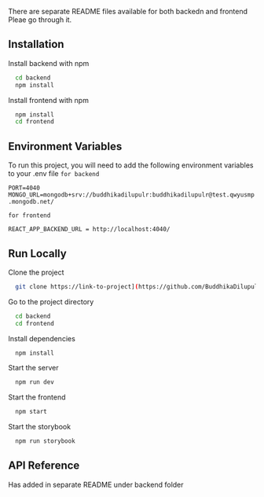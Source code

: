 There are separate README files available for both backedn and frontend Pleae go through it.



## Installation

Install backend with npm

```bash
  cd backend
  npm install
```
Install frontend with npm

```bash
  npm install
  cd frontend
```


## Environment Variables

To run this project, you will need to add the following environment variables to your .env file
```for backend```

```PORT=4040```
```MONGO_URL=mongodb+srv://buddhikadilupulr:buddhikadilupulr@test.qwyusmp.mongodb.net/```
 
```for frontend```

```REACT_APP_BACKEND_URL = http://localhost:4040/```



## Run Locally

Clone the project

```bash
  git clone https://link-to-project](https://github.com/BuddhikaDilupul/zmessenger-employee-crud
```

Go to the project directory

```bash
  cd backend
  cd frontend
```

Install dependencies

```bash
  npm install
```

Start the server

```bash
  npm run dev
```

Start the frontend

```bash
  npm start
```

Start the storybook

```bash
  npm run storybook
```
  ## API Reference
Has added in separate README under backend folder

